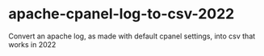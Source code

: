 # apache-cpanel-log-to-csv-2022
Convert an apache log, as made with default cpanel settings, into csv that works in 2022
